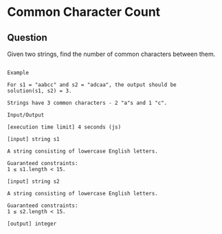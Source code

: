 # Common Character Count

## Question

Given two strings, find the number of common characters between them.

```

Example

For s1 = "aabcc" and s2 = "adcaa", the output should be
solution(s1, s2) = 3.

Strings have 3 common characters - 2 "a"s and 1 "c".

Input/Output

[execution time limit] 4 seconds (js)

[input] string s1

A string consisting of lowercase English letters.

Guaranteed constraints:
1 ≤ s1.length < 15.

[input] string s2

A string consisting of lowercase English letters.

Guaranteed constraints:
1 ≤ s2.length < 15.

[output] integer

```
